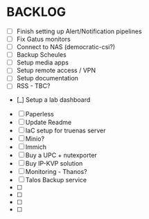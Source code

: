# BACKLOG

- [ ] Finish setting up Alert/Notification pipelines
- [ ] Fix Gatus monitors
- [ ] Connect to NAS (democratic-csi?)
- [ ] Backup Scheules
- [ ] Setup media apps
- [ ] Setup remote access / VPN
- [ ] Setup documentation
- [ ] RSS - TBC?
- [_] Setup a lab dashboard
- [ ] Paperless
- [ ] Update Readme
- [ ] IaC setup for truenas server
- [ ] Minio?
- [ ] Immich
- [ ] Buy a UPC + nutexporter
- [ ] Buy IP-KVP solution
- [ ] Monitoring - Thanos?
- [ ] Talos Backup service
- [ ]
- [ ]
- [ ]
- [ ]
